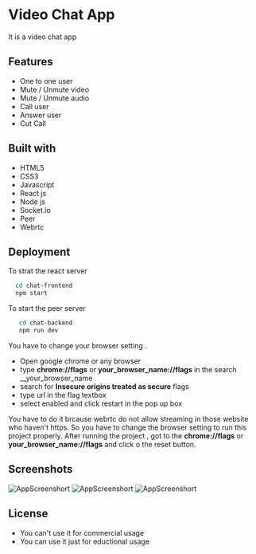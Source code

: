 
# Video Chat App

It is a video chat app 



## Features
- One to one user
- Mute / Unmute video
- Mute / Unmute audio
- Call user
- Answer user
- Cut Call


## Built with
- HTML5
- CSS3
- Javascript
- React js
- Node js
- Socket.io
- Peer
- Webrtc

## Deployment

To strat the react server

```bash
  cd chat-frontend
  npm start
```
To start the peer server
```bash
   cd chat-backend
   npm run dev
```

You have to change your browser setting .
- Open google chrome or any browser
- type __chrome://flags__ or __your_browser_name://flags__ in the search __your_browser_name
- search for __Insecure origins treated as secure__ flags
- type url in the flag textbox
- select enabled and click restart in the pop up box

You have to do it brcause webrtc do not allow streaming in those website who haven't https.
So you have to change the browser setting to run this project properly. After running the project , got to the __chrome://flags__ or __your_browser_name://flags__  and click o the reset button.


## Screenshots

![AppScreenshort](https://github.com/Argha-Nilanjon-Nondi/video-chat-app/blob/master/screenshort/home.jpg?raw=true)
![AppScreenshort](https://github.com/Argha-Nilanjon-Nondi/video-chat-app/blob/master/screenshort/when_call.jpg?raw=true)
![AppScreenshort](https://github.com/Argha-Nilanjon-Nondi/video-chat-app/blob/master/screenshort/calling.jpg?raw=true)
## License
- You can't use it for commercial usage
- You can use it just for eductional usage